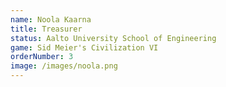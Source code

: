 ```yaml
---
name: Noola Kaarna
title: Treasurer
status: Aalto University School of Engineering
game: Sid Meier's Civilization VI
orderNumber: 3
image: /images/noola.png
---
```

